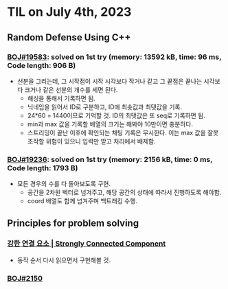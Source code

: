 # **TIL on July 4th, 2023**

## Random Defense Using C++
### [BOJ#19583](/Problem%20Solving/boj/random%20defense/19583-07-04-2023.cpp): solved on 1st try (memory: 13592 kB, time: 96 ms, Code length: 906 B)
* 선분을 그리는데, 그 시작점이 시작 시각보다 작거나 같고 그 끝점은 끝나는 시각보다 크거나 같은 선분의 개수를 세면 된다.
  - 해싱을 통해서 기록하면 됨.
  - 닉네임을 읽어서 ID로 구분하고, ID에 최솟값과 최댓값을 기록. 
  - 24*60 = 1440이므로 기억할 것. ID의 최댓값은 또 seq로 기록하면 됨.
  - min과 max 값을 기록할 배열의 크기는 해봐야 10만이면 충분하다.
  - 스트리밍이 끝난 이후에 확인되는 채팅 기록은 무시한다. 이는 max 값을 잘못 조작할 위험이 있으니 입력만 받고 처리에서 배제함.


### [BOJ#19236](/Problem%20Solving/boj/Simulation/19236-07-04-2023.cpp): solved on 1st try (memory: 2156 kB, time: 0 ms, Code length: 1793 B)
* 모든 경우의 수를 다 돌아보도록 구현.
  - 공간을 2차원 벡터로 넘겨주고, 해당 공간의 상태에 따라서 진행하도록 해야함.
  - coord 배열도 함께 넘겨주며 백트래킹 수행.


## Principles for problem solving
### [강한 연결 요소 | Strongly Connected Component](/Computer%20science/Algorithm/scc-07-04-2023.md)
* 동작 순서 다시 읽으면서 구현해볼 것.
### [BOJ#2150](/Problem%20Solving/boj/SCC/2150-07-04-2023.cpp)